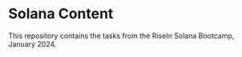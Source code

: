 # Solana Content

This repository contains the tasks from the RiseIn Solana Bootcamp, January 2024.

